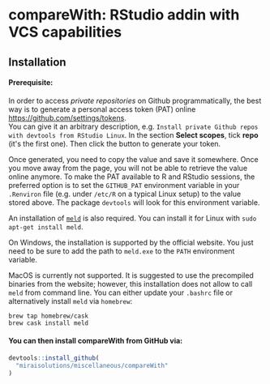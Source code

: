 <!-- README.md is generated from README.Rmd. Please edit that file -->
**compareWith**: RStudio addin with VCS capabilities
====================================================

Installation
------------

#### Prerequisite:

In order to access *private repositories* on Github programmatically, the best way is to generate a personal access token (PAT) online <https://github.com/settings/tokens>.  
You can give it an arbitrary description, e.g. `Install private Github repos with devtools from RStudio Linux`. In the section **Select scopes**, tick **repo** (it's the first one). Then click the button to generate your token.

Once generated, you need to copy the value and save it somewhere. Once you move away from the page, you will not be able to retrieve the value online anymore. To make the PAT available to R and RStudio sessions, the preferred option is to set the `GITHUB_PAT` environment variable in your `.Renviron` file (e.g. under `/etc/R` on a typical Linux setup) to the value stored above. The package `devtools` will look for this environment variable.

An installation of [`meld`](http://meldmerge.org) is also required. You can install it for Linux with `sudo apt-get install meld`.

On Windows, the installation is supported by the official website. You just need to be sure to add the path to `meld.exe` to the `PATH` environment variable.

MacOS is currently not supported. It is suggested to use the precompiled binaries from the website; however, this installation does not allow to call `meld` from command line. You can either update your `.bashrc` file or alternatively install `meld` via `homebrew`:
```
brew tap homebrew/cask
brew cask install meld
```

#### You can then install **compareWith** from GitHub via:

``` r
devtools::install_github(
  "miraisolutions/miscellaneous/compareWith"
)
```

